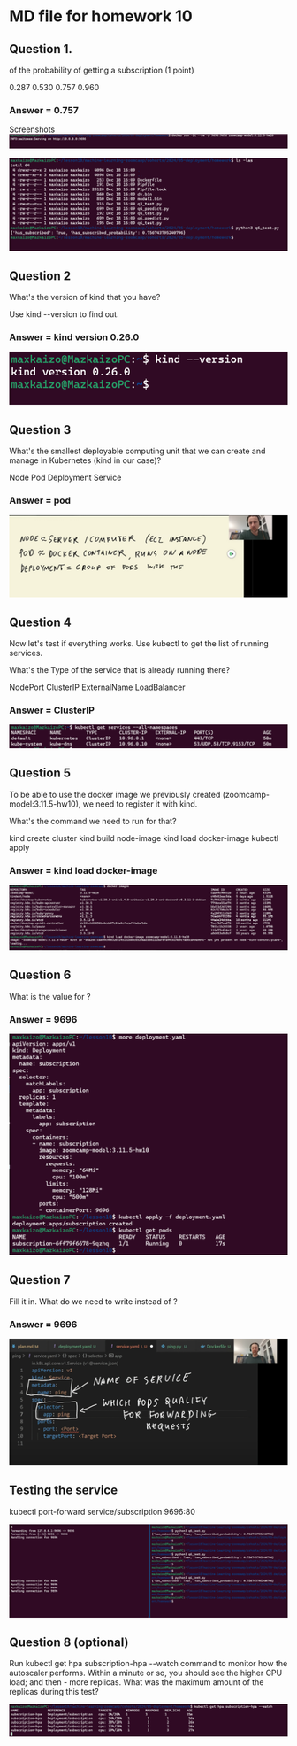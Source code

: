 # MD file for homework 10

## Question 1. 

<value> of the probability of getting a subscription (1 point)


0.287
0.530
0.757
0.960

### Answer = 0.757

Screenshots
![docker_run](image.png)

![pred_response](image-1.png)

## Question 2 

What's the version of kind that you have?

Use kind --version to find out.

### Answer = kind version 0.26.0

![kind_ver](image-2.png)

## Question 3
What's the smallest deployable computing unit that we can create and manage in Kubernetes (kind in our case)?

Node
Pod
Deployment
Service

### Answer = pod

![pod](image-3.png)

## Question 4
Now let's test if everything works. Use kubectl to get the list of running services.

What's the Type of the service that is already running there?

NodePort
ClusterIP
ExternalName
LoadBalancer

### Answer = ClusterIP

![servicetype](image-4.png)

## Question 5

To be able to use the docker image we previously created (zoomcamp-model:3.11.5-hw10), we need to register it with kind.

What's the command we need to run for that?

kind create cluster
kind build node-image
kind load docker-image
kubectl apply

### Answer = kind load docker-image

![load_img](image-5.png)

## Question 6 

What is the value for <Port>?

### Answer = 9696

![deployment](image-6.png)

## Question 7

Fill it in. What do we need to write instead of <???>?

### Answer = 9696

![pod_name](image-7.png)


## Testing the service

kubectl port-forward service/subscription 9696:80

![test](image-8.png)



## Question 8 (optional)


Run kubectl get hpa subscription-hpa --watch command to monitor how the autoscaler performs. Within a minute or so, you should see the higher CPU load; and then - more replicas. What was the maximum amount of the replicas during this test?

![alt text](image-9.png)




